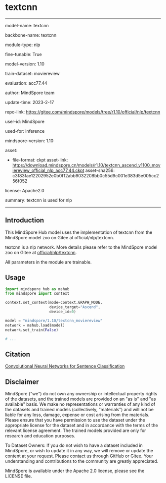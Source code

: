 # textcnn

---

model-name: textcnn

backbone-name: textcnn

module-type: nlp

fine-tunable: True

model-version: 1.10

train-dataset: moviereview

evaluation: acc77.44

author: MindSpore team

update-time: 2023-2-17

repo-link: <https://gitee.com/mindspore/models/tree/r1.10/official/nlp/textcnn>

user-id: MindSpore

used-for: inference

mindspore-version: 1.10

asset:

-
    file-format: ckpt
    asset-link: <https://download.mindspore.cn/models/r1.10/textcnn_ascend_v1100_moviereview_official_nlp_acc77.44.ckpt>
    asset-sha256: c3f83fae12202952e0b0f12abb9032208bb0c55d9c001e383d5e005cc256f052

license: Apache2.0

summary: textcnn is used for nlp

---

## Introduction

This MindSpore Hub model uses the implementation of textcnn from the MindSpore model zoo on Gitee at official/nlp/textcnn.

textcnn is a nlp network. More details please refer to the MindSpore model zoo on Gitee at [official/nlp/textcnn](https://gitee.com/mindspore/models/blob/r1.10/official/nlp/textcnn/README.md).

All parameters in the module are trainable.

## Usage

```python
import mindspore_hub as mshub
from mindspore import context

context.set_context(mode=context.GRAPH_MODE,
                    device_target="Ascend",
                    device_id=0)

model = "mindspore/1.10/textcnn_moviereview"
network = mshub.load(model)
network.set_train(False)

# ...
```

## Citation

[Convolutional Neural Networks for Sentence Classification](https://arxiv.org/pdf/1408.5882.pdf)

## Disclaimer

MindSpore ("we") do not own any ownership or intellectual property rights of the datasets, and the trained models are provided on an "as is" and "as available" basis. We make no representations or warranties of any kind of the datasets and trained models (collectively, “materials”) and will not be liable for any loss, damage, expense or cost arising from the materials. Please ensure that you have permission to use the dataset under the appropriate license for the dataset and in accordance with the terms of the relevant license agreement. The trained models provided are only for research and education purposes.

To Dataset Owners: If you do not wish to have a dataset included in MindSpore, or wish to update it in any way, we will remove or update the content at your request. Please contact us through GitHub or Gitee. Your understanding and contributions to the community are greatly appreciated.

MindSpore is available under the Apache 2.0 license, please see the LICENSE file.

